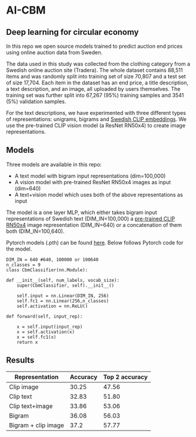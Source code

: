 # AI-CBM
## Deep learning for circular economy

In this repo we open source models trained to predict auction end prices using online auction data from Sweden.

The data used in this study was collected from the clothing category from a Swedish online auction site (Tradera). The whole dataset contains 88,511 items and was randomly split into training set of size 70,807 and a test set of size 17,704. Each item in the dataset has an end price, a title description, a text description, and an image, all uploaded by users themselves. The training set was further split into 67,267 (95%) training samples and 3541 (5%) validation samples.

For the text descriptions, we have experimented with three different types of representations: unigrams, bigrams and [Swedish CLIP embeddings](https://github.com/FreddeFrallan/Multilingual-CLIP). We use the pre-trained CLIP vision model (a ResNet RN50x4) to create image representations.

## Models

Three models are available in this repo:

* A text model with bigram input representations (dim=100,000)
* A vision model with pre-trained ResNet RN50x4 images as input (dim=640)
* A text+vision model which uses both of the above representations as input

The model is a one layer MLP, which either takes bigram input representations of Swedish text (DIM_IN=100,000) a [pre-trained CLIP RN50x4](https://github.com/openai/CLIP) image representation (DIM_IN=640) or a concatenation of them both (DIM_IN=100,640).

Pytorch models (.pth) can be found [here](https://github.com/edvinli/AI-CBM/tree/main/models). Below follows Pytorch code for the model.


    DIM_IN = 640 #640, 100000 or 100640
    n_classes = 9
    class CbmClassifier(nn.Module):

    def __init__(self, num_labels, vocab_size):
        super(CbmClassifier, self).__init__()

        self.input = nn.Linear(DIM_IN, 256)
        self.fc1 = nn.Linear(256,n_classes)
        self.activation = nn.ReLU()

    def forward(self, input_rep):
        
        x = self.input(input_rep)
        x = self.activation(x)
        x = self.fc1(x)
        return x


## Results

| Representation | Accuracy | Top 2 accuracy  |
| ----------- | ----------- | ----------- |
| Clip image  | 30.25       | 47.56 |
| Clip text   | 32.83       | 51.80 |
| Clip text+image | 33.86 | 53.06 |
| Bigram | 36.08 | 56.03 |
| Bigram + clip image | 37.2 | 57.77 |
